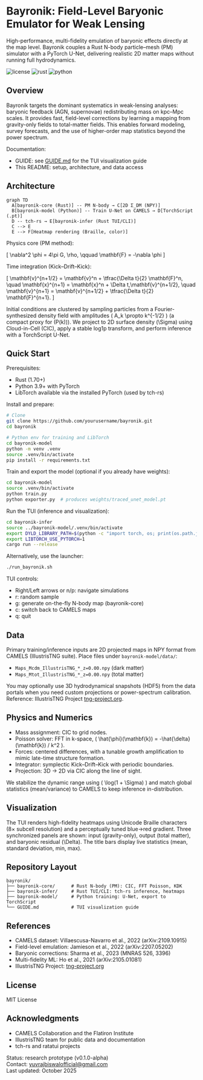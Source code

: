 # Bayronik: Field-Level Baryonic Emulator for Weak Lensing

High-performance, multi-fidelity emulation of baryonic effects directly at the map level. Bayronik couples a Rust N-body particle–mesh (PM) simulator with a PyTorch U-Net, delivering realistic 2D matter maps without running full hydrodynamics.

![license](https://img.shields.io/badge/license-MIT-blue.svg)
![rust](https://img.shields.io/badge/Rust-stable-%23dea584)
![python](https://img.shields.io/badge/Python-3.9%2B-%233776AB)

## Overview

Bayronik targets the dominant systematics in weak-lensing analyses: baryonic feedback (AGN, supernovae) redistributing mass on kpc–Mpc scales. It provides fast, field-level corrections by learning a mapping from gravity-only fields to total-matter fields. This enables forward modeling, survey forecasts, and the use of higher-order map statistics beyond the power spectrum.

Documentation:
- GUIDE: see [GUIDE.md](GUIDE.md) for the TUI visualization guide
- This README: setup, architecture, and data access

## Architecture

```mermaid
graph TD
  A[bayronik-core (Rust)] -- PM N-body → C[2D Σ_DM (NPY)]
  B[bayronik-model (Python)] -- Train U-Net on CAMELS → D[TorchScript (.pt)]
  D -- tch-rs → E[bayronik-infer (Rust TUI/CLI)]
  C --> E
  E --> F[Heatmap rendering (Braille, color)]
```

Physics core (PM method):

\[ \nabla^2 \phi = 4\pi G\, \rho, \qquad \mathbf{F} = -\nabla \phi \]

Time integration (Kick–Drift–Kick):

\[ \mathbf{v}^{n+1/2} = \mathbf{v}^n + \tfrac{\Delta t}{2} \mathbf{F}^n, \quad \mathbf{x}^{n+1} = \mathbf{x}^n + \Delta t\,\mathbf{v}^{n+1/2}, \quad \mathbf{v}^{n+1} = \mathbf{v}^{n+1/2} + \tfrac{\Delta t}{2} \mathbf{F}^{n+1}. \]

Initial conditions are clustered by sampling particles from a Fourier-synthesized density field with amplitudes \( A_k \propto k^{-1/2} \) (a compact proxy for \(P(k)\)). We project to 2D surface density \(\Sigma\) using Cloud-in-Cell (CIC), apply a stable log1p transform, and perform inference with a TorchScript U-Net.

## Quick Start

Prerequisites:
- Rust (1.70+)
- Python 3.9+ with PyTorch
- LibTorch available via the installed PyTorch (used by tch-rs)

Install and prepare:
```bash
# Clone
git clone https://github.com/yourusername/bayronik.git
cd bayronik

# Python env for training and LibTorch
cd bayronik-model
python -m venv .venv
source .venv/bin/activate
pip install -r requirements.txt
```

Train and export the model (optional if you already have weights):
```bash
cd bayronik-model
source .venv/bin/activate
python train.py
python exporter.py  # produces weights/traced_unet_model.pt
```

Run the TUI (inference and visualization):
```bash
cd bayronik-infer
source ../bayronik-model/.venv/bin/activate
export DYLD_LIBRARY_PATH=$(python -c "import torch, os; print(os.path.join(os.path.dirname(torch.__file__), 'lib'))")
export LIBTORCH_USE_PYTORCH=1
cargo run --release
```

Alternatively, use the launcher:
```bash
./run_bayronik.sh
```

TUI controls:
- Right/Left arrows or n/p: navigate simulations
- r: random sample
- g: generate on-the-fly N-body map (bayronik-core)
- c: switch back to CAMELS maps
- q: quit

## Data

Primary training/inference inputs are 2D projected maps in NPY format from CAMELS (IllustrisTNG suite). Place files under `bayronik-model/data/`:
- `Maps_Mcdm_IllustrisTNG_*_z=0.00.npy` (dark matter)
- `Maps_Mtot_IllustrisTNG_*_z=0.00.npy` (total matter)

You may optionally use 3D hydrodynamical snapshots (HDF5) from the data portals when you need custom projections or power-spectrum calibration. Reference: IllustrisTNG Project [tng-project.org](https://www.tng-project.org/).

## Physics and Numerics

- Mass assignment: CIC to grid nodes.
- Poisson solver: FFT in k-space, \( \hat{\phi}(\mathbf{k}) = -\hat{\delta}(\mathbf{k}) / k^2 \).
- Forces: centered differences, with a tunable growth amplification to mimic late-time structure formation.
- Integrator: symplectic Kick–Drift–Kick with periodic boundaries.
- Projection: 3D → 2D via CIC along the line of sight.

We stabilize the dynamic range using \( \log(1 + \Sigma) \) and match global statistics (mean/variance) to CAMELS to keep inference in-distribution.

## Visualization

The TUI renders high-fidelity heatmaps using Unicode Braille characters (8× subcell resolution) and a perceptually tuned blue→red gradient. Three synchronized panels are shown: input (gravity-only), output (total matter), and baryonic residual \(\Delta\). The title bars display live statistics (mean, standard deviation, min, max).

## Repository Layout

```
bayronik/
├── bayronik-core/      # Rust N-body (PM): CIC, FFT Poisson, KDK
├── bayronik-infer/     # Rust TUI/CLI: tch-rs inference, heatmaps
├── bayronik-model/     # Python training: U-Net, export to TorchScript
└── GUIDE.md            # TUI visualization guide
```

## References

- CAMELS dataset: Villaescusa-Navarro et al., 2022 (arXiv:2109.10915)
- Field-level emulation: Jamieson et al., 2022 (arXiv:2207.05202)
- Baryonic corrections: Sharma et al., 2023 (MNRAS 526, 3396)
- Multi-fidelity ML: Ho et al., 2021 (arXiv:2105.01081)
- IllustrisTNG Project: [tng-project.org](https://www.tng-project.org/)

## License

MIT License

## Acknowledgments

- CAMELS Collaboration and the Flatiron Institute
- IllustrisTNG team for public data and documentation
- tch-rs and ratatui projects

Status: research prototype (v0.1.0-alpha)  
Contact: yuvrajbiswalofficial@gmail.com  
Last updated: October 2025

